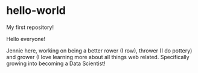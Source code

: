 # hello-world
My first repository!

Hello everyone!

Jennie here, working on being a better rower (I row), thrower (I do pottery) and grower (I love learning more about all things web related.  Specifically growing into becoming a Data Scientist!
